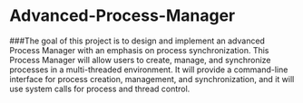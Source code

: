 # Advanced-Process-Manager

###The goal of this project is to design and implement an advanced Process Manager with an emphasis on process synchronization. This Process Manager will allow users to create, manage, and synchronize processes in a multi-threaded environment. It will provide a command-line interface for process creation, management, and synchronization, and it will use system calls for process and thread control.
